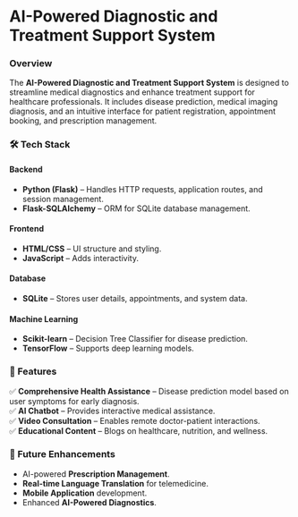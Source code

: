 # AI-Powered Diagnostic and Treatment Support System  



### Overview  
The **AI-Powered Diagnostic and Treatment Support System** is designed to streamline medical diagnostics and enhance treatment support for healthcare professionals. It includes disease prediction, medical imaging diagnosis, and an intuitive interface for patient registration, appointment booking, and prescription management.  

### 🛠 Tech Stack  
#### Backend  
- **Python (Flask)** – Handles HTTP requests, application routes, and session management.  
- **Flask-SQLAlchemy** – ORM for SQLite database management.  

#### Frontend  
- **HTML/CSS** – UI structure and styling.  
- **JavaScript** – Adds interactivity.  

#### Database  
- **SQLite** – Stores user details, appointments, and system data.  

#### Machine Learning  
- **Scikit-learn** – Decision Tree Classifier for disease prediction.  
- **TensorFlow** – Supports deep learning models.  

### 🚀 Features  
✅ **Comprehensive Health Assistance** – Disease prediction model based on user symptoms for early diagnosis.  
✅ **AI Chatbot** – Provides interactive medical assistance.  
✅ **Video Consultation** – Enables remote doctor-patient interactions.  
✅ **Educational Content** – Blogs on healthcare, nutrition, and wellness.  

### 🔮 Future Enhancements  
- AI-powered **Prescription Management**.  
- **Real-time Language Translation** for telemedicine.  
- **Mobile Application** development.  
- Enhanced **AI-Powered Diagnostics**.  



